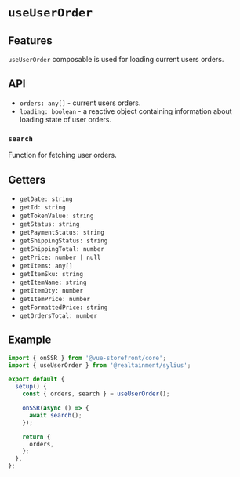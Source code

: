 # `useUserOrder`

## Features

`useUserOrder` composable is used for loading current users orders.

## API

- `orders: any[]` - current users orders.
- `loading: boolean` - a reactive object containing information about loading state of user orders.

### `search`

Function for fetching user orders.

## Getters

- `getDate: string`
- `getId: string`
- `getTokenValue: string`
- `getStatus: string`
- `getPaymentStatus: string`
- `getShippingStatus: string`
- `getShippingTotal: number`
- `getPrice: number | null`
- `getItems: any[]`
- `getItemSku: string`
- `getItemName: string `
- `getItemQty: number `
- `getItemPrice: number`
- `getFormattedPrice: string`
- `getOrdersTotal: number`

## Example

```js
import { onSSR } from '@vue-storefront/core';
import { useUserOrder } from '@realtainment/sylius';

export default {
  setup() {
    const { orders, search } = useUserOrder();

    onSSR(async () => {
      await search();
    });

    return {
      orders,
    };
  },
};
```
